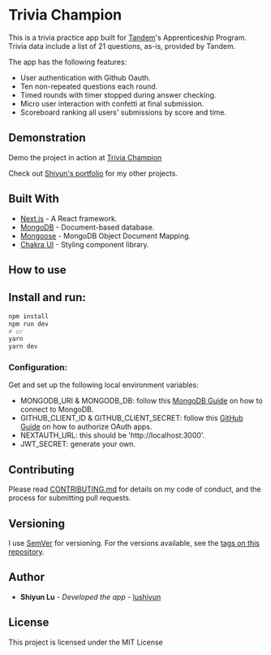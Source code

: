 # Trivia Champion 

This is a trivia practice app built for [Tandem](https://madeintandem.com/)'s Apprenticeship Program. Trivia data include a list of 21 questions, as-is, provided by Tandem.

The app has the following features:
- User authentication with Github Oauth.
- Ten non-repeated questions each round.
- Timed rounds with timer stopped during answer checking.
- Micro user interaction with confetti at final submission.
- Scoreboard ranking all users' submissions by score and time.

## Demonstration

Demo the project in action at [Trivia Champion](https://trivia-master.vercel.app)

Check out [Shiyun's portfolio](https://www.shiyunlu.com) for my other projects.

## Built With

- [Next.js](https://nextjs.org) - A React framework.
- [MongoDB](https://www.mongodb.com) - Document-based database.
- [Mongoose](https://mongoosejs.com) - MongoDB Object Document Mapping.
- [Chakra UI](https://chakra-ui.com/) - Styling component library.

## How to use

## Install and run:

```bash
npm install
npm run dev
# or
yarn
yarn dev
```

### Configuration:

Get and set up the following local environment variables:

- MONGODB_URI & MONGODB_DB: follow this [MongoDB Guide](https://docs.mongodb.com/guides/server/drivers/) on how to connect to MongoDB.
- GITHUB_CLIENT_ID & GITHUB_CLIENT_SECRET: follow this [GitHub Guide](https://docs.github.com/en/free-pro-team@latest/developers/apps/authorizing-oauth-apps) on how to authorize OAuth apps.
- NEXTAUTH_URL: this should be 'http://localhost:3000'.
- JWT_SECRET: generate your own.

## Contributing

Please read [CONTRIBUTING.md](https://gist.github.com/lushiyun/c8af9e2f2d6470468cfc37aa28f6edeb) for details on my code of conduct, and the process for submitting pull requests.

## Versioning

I use [SemVer](http://semver.org/) for versioning. For the versions available, see the [tags on this repository](https://github.com/lushiyun/trip-planner-frontend/tags).

## Author

  - **Shiyun Lu** - *Developed the app* -
    [lushiyun](https://github.com/lushiyun)

## License

This project is licensed under the MIT License
